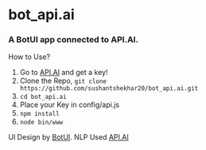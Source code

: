 # bot_api.ai
### A BotUI app connected to API.AI.

How to Use?

1. Go to [API.AI](https://www.api.ai) and get a key!
2. Clone the Repo,
  `
  git clone https://github.com/sushantshekhar20/bot_api.ai.git
  `
3. `cd bot_api.ai`
4. Place your Key in config/api.js
5. `npm install`
6. `node bin/www`

UI Design by [BotUI](https://github.com/moinism/botui).
NLP Used [API.AI](https://www.api.ai)
